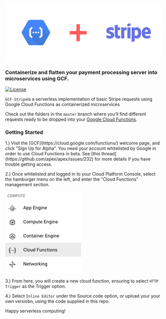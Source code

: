 ![logo](Screenshots/GCF-Stripe.png)

### Containerize and flatten your payment processing server into microservices using GCF.

[![License](https://img.shields.io/cocoapods/l/Neon.svg)](http://doge.mit-license.org)

`GCF-Stripe`is a serverless implementation of basic Stripe requests using Google Cloud Functions as containerized microservices

Check out the folders in the `master` branch where you'll find different requests ready to be dropped into your [Google Cloud Functions](https://cloud.google.com/functions/).

<h3>Getting Started</h3>
1.) Visit the [GCF](https://cloud.google.com/functions/) welcome page, and click "Sign Up for Alpha". You need your account whitelisted by Google in order to use Cloud Functions in beta. See [this thread](https://github.com/apex/apex/issues/232) for more details if you have trouble getting access.

2.) Once whitelisted and logged in to your Cloud Platform Console, select the hamburger menu on the left, and enter the "Cloud Functions" management section. 

![gcf-menu](Screenshots/gcf-menu.png)

3.) From here, you will create a new cloud function, ensuring to select `HTTP Trigger` as the Trigger option. 

4.) Select `Inline Editor` under the Source code option, or upload your your own versiobn, using the code supplied in this repo. 

Happy serverless computing!


